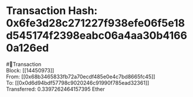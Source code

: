 
Transaction Hash: 0x6fe3d28c271227f938efe06f5e18d545174f2398eabc06a4aa30b41660a126ed
====================================================================================
  
#💸Transaction  
Block: [[14450973]]  
From: [[0x68b3465833fb72a70ecdf485e0e4c7bd8665fc45]]  
To: [[0x0d6d94bdf57798c9020246c91990f785ead32361]]  
Transferred: 0.3397262464157395 Ether